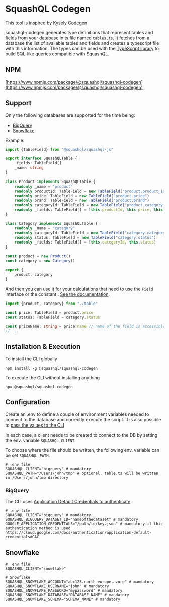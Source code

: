 # SquashQL Codegen

This tool is inspired by [Kysely Codegen](https://github.com/RobinBlomberg/kysely-codegen)

squashql-codegen generates type definitions that represent tables and fields from your database in ts file named `tables.ts`. 
It fetches from a database the list of available tables and fields and creates a typescript file with this information. The
types can be used with the [TypeScript library](https://www.npmjs.com/package/@squashql/squashql-js) to build SQL-like queries compatible with SquashQL.

## NPM

[https://www.npmjs.com/package/@squashql/squashql-codegen](https://www.npmjs.com/package/@squashql/squashql-codegen)

## Support

Only the following databases are supported for the time being:
- [BigQuery](#bigquery)
- [Snowflake](#snowflake)

Example:

```typescript
import {TableField} from "@squashql/squashql-js"

export interface SquashQLTable {
    _fields: TableField[]
    _name: string
}

class Product implements SquashQLTable {
    readonly _name = "product"
    readonly productId: TableField = new TableField("product.product_id")
    readonly price: TableField = new TableField("product.price")
    readonly brand: TableField = new TableField("product.brand")
    readonly categoryId: TableField = new TableField("product.category_id")
    readonly _fields: TableField[] = [this.productId, this.price, this.brand, this.categoryId]
}

class Category implements SquashQLTable {
    readonly _name = "category"
    readonly categoryId: TableField = new TableField("category.category_id")
    readonly status: TableField = new TableField("category.status")
    readonly _fields: TableField[] = [this.categoryId, this.status]
}

const product = new Product()
const category = new Category()

export {
    product, category
}
```

And then you can use it for your calculations that need to use the `Field` interface or the constant . [See the documentation](https://github.com/squashql/squashql/blob/main/documentation/QUERY.md#fields).
```typescript
import {product, category} from "./table"

const price: TableField = product.price
const status: TableField = category.status

const priceName: string = price.name // name of the field is accessible
// ...
```

## Installation & Execution

To install the CLI globally

```
npm install -g @squashql/squashql-codegen
```

To execute the CLI without installing anything

```
npx @squashql/squashql-codegen
```

## Configuration

Create an .env to define a couple of environment variables needed to connect to the database and correctly
execute the script. It is also possible
to [pass the values to the CLI](https://stackoverflow.com/questions/22312671/setting-environment-variables-for-node-to-retrieve)

In each case, a client needs to be created to connect to the DB by setting the env. variable `SQUASHQL_CLIENT`.

To choose where the file should be written, the following env. variable can be set `SQUASHQL_PATH`.

```
# .env file
SQUASHQL_CLIENT="bigquery" # mandatory
SQUASHQL_PATH="/Users/john/tmp" # optional, table.ts will be written in /Users/john/tmp directory
```

### BigQuery

The CLI uses [Application Default Credentials to authenticate](https://cloud.google.com/docs/authentication/application-default-credentials).

```
# .env file
SQUASHQL_CLIENT="bigquery" # mandatory
SQUASHQL_BIGQUERY_DATASET_ID="nameofthedataset" # mandatory
GOOGLE_APPLICATION_CREDENTIALS="/path/to/key.json" # mandatory if this authentication method is used https://cloud.google.com/docs/authentication/application-default-credentials#GAC
```

## Snowflake

```
# .env file
SQUASHQL_CLIENT="snowflake"

# Snowflake
SQUASHQL_SNOWFLAKE_ACCOUNT="abc123.north-europe.azure" # mandatory
SQUASHQL_SNOWFLAKE_USERNAME="john" # mandatory
SQUASHQL_SNOWFLAKE_PASSWORD="mypassword" # mandatory
SQUASHQL_SNOWFLAKE_DATABASE="DATABASE_NAME" # mandatory
SQUASHQL_SNOWFLAKE_SCHEMA="SCHEMA_NAME" # mandatory
```
